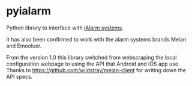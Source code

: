# pyialarm
Python library to interface with [iAlarm systems](https://www.antifurtocasa365.it/).

It has also been confirmed to work with the alarm systems brands Meian and Emooluxr.

From the version 1.0 this library switched from webscraping the local configuration webpage to using the API that Android and iOS app use.
Thanks to https://github.com/wildstray/meian-client for writing down the API specs.

